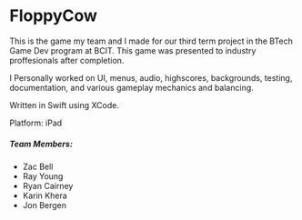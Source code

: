 # FloppyCow

This is the game my team and I made for our third term project in the BTech Game Dev program at BCIT.
This game was presented to industry proffesionals after completion.

I Personally worked on UI, menus, audio, highscores, backgrounds, testing, documentation, and various gameplay mechanics and balancing.

Written in Swift using XCode.

Platform: iPad

##### Team Members:

* Zac Bell
* Ray Young
* Ryan Cairney
* Karin Khera
* Jon Bergen
